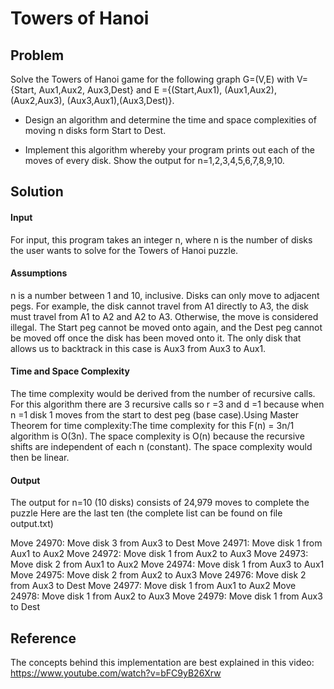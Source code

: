 # Towers of Hanoi 

## Problem
Solve the Towers of Hanoi game for the following graph G=(V,E) with V={Start, Aux1,Aux2, Aux3,Dest} 
and E ={(Start,Aux1), (Aux1,Aux2), (Aux2,Aux3), (Aux3,Aux1),(Aux3,Dest)}.

* Design an algorithm and determine the time and space complexities of moving n disks form Start to Dest.

* Implement this algorithm whereby your program prints out each of the moves of every disk. Show the output for n=1,2,3,4,5,6,7,8,9,10.

## Solution

#### Input
For input, this program takes an integer n, where n is the number of disks the user wants to solve for the Towers of Hanoi puzzle.

#### Assumptions
n is a number between 1 and 10, inclusive. Disks can only move to adjacent pegs. For example, the disk cannot travel from A1 directly to A3, the disk must travel from A1 to A2 and A2 to A3. Otherwise, the move is considered illegal. The Start peg cannot be moved onto again, and the Dest peg cannot be moved off once the disk has been moved onto it. The only disk that allows us to backtrack in this case is Aux3 from Aux3 to Aux1.
#### Time and Space Complexity
The time complexity would be derived from the number of recursive calls. For this algorithm there are 3 recursive calls so r =3 and d =1 because when n =1 disk 1 moves from the start to dest peg (base case).Using Master Theorem for time complexity:The time complexity for this F(n) = 3n/1 algorithm is O(3n).
The space complexity is O(n) because the recursive shifts are independent of each n (constant). The space complexity would then be linear.

#### Output

The output for n=10 (10 disks) consists of 24,979 moves to complete the puzzle
Here are the last ten (the complete list can be found on file output.txt)

Move 24970: Move disk 3 from Aux3 to Dest
Move 24971: Move disk 1 from Aux1 to Aux2
Move 24972: Move disk 1 from Aux2 to Aux3
Move 24973: Move disk 2 from Aux1 to Aux2
Move 24974: Move disk 1 from Aux3 to Aux1
Move 24975: Move disk 2 from Aux2 to Aux3
Move 24976: Move disk 2 from Aux3 to Dest
Move 24977: Move disk 1 from Aux1 to Aux2
Move 24978: Move disk 1 from Aux2 to Aux3
Move 24979: Move disk 1 from Aux3 to Dest



## Reference 
The concepts behind this implementation are best explained in this video:
https://www.youtube.com/watch?v=bFC9yB26Xrw
